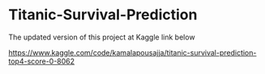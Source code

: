 # Titanic-Survival-Prediction

The updated version of this project at Kaggle link below

https://www.kaggle.com/code/kamalapousajja/titanic-survival-prediction-top4-score-0-8062

